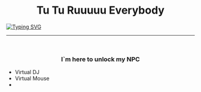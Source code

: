 <body>
<h1 align="center">Tu Tu Ruuuuu Everybody</h1>
<a href="https://git.io/typing-svg"><img src="https://readme-typing-svg.herokuapp.com?font=Fira+Code&pause=1000&color=A41EFF&center=true&width=435&lines=qVOVp+Idea+Factory" alt="Typing SVG" /></a>
<br>
<hr>
<br>

<h3 align="center">I`m here to unlock my NPC</h3>


<ul>
  <li>Virtual DJ</li><!-- Link a _ icon py /-->
  <li>Virtual Mouse</li>
  <li></li>
</ul>

</body>


